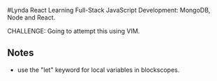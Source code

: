 #Lynda React
Learning Full-Stack JavaScript Development: MongoDB, Node and React.

CHALLENGE: Going to attempt this using VIM.

## Notes
- use the "let" keyword for local variables in blockscopes.